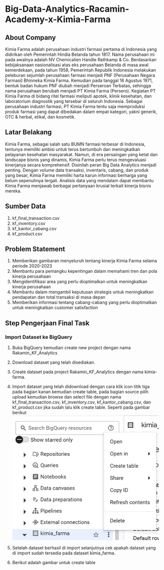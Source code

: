 # Big-Data-Analytics-Racamin-Academy-x-Kimia-Farma
## About Company
Kimia Farma adalah perusahaan industri farmasi pertama di Indonesia yang didirikan oleh Pemerintah Hindia Belanda tahun 1817. Nama perusahaan ini pada awalnya adalah NV Chemicalien Handle Rathkamp & Co. Berdasarkan kebijaksanaan nasionalisasi atas eks perusahaan Belanda di masa awal kemerdekaan, pada tahun 1958, Pemerintah Republik Indonesia melakukan peleburan sejumlah perusahaan farmasi menjadi PNF (Perusahaan Negara Farmasi) Bhinneka Kimia Farma. Kemudian pada tanggal 16 Agustus 1971, bentuk badan hukum PNF diubah menjadi Perseroan Terbatas, sehingga nama perusahaan berubah menjadi PT Kimia Farma (Persero). Kegiatan PT Kimia Farma di bidang ritel farmasi meliputi apotek, klinik kesehatan, dan laboratorium diagnostik yang tersebar di seluruh Indonesia. Sebagai perusahaan industri farmasi, PT Kimia Farma tentu saja memproduksi produk farmasi yang dapat dibedakan dalam empat kategori, yakni generik, OTC & herbal, etikal, dan kosmetik.
## Latar Belakang
Kimia Farma, sebagai salah satu BUMN farmasi terbesar di Indonesia, tentunya memiliki ambisi untuk terus bertumbuh dan meningkatkan pelayanan kesehatan masyarakat. Namun, di era persaingan yang ketat dan landscape bisnis yang dinamis, Kimia Farma perlu terus mengevaluasi kinerjanya secara komprehensif. Disinilah peran Big Data Analytics menjadi penting.  Dengan volume data transaksi, inventaris, cabang, dan produk yang besar, Kimia Farma memiliki harta karun informasi berharga yang belum sepenuhnya tergali. Analisis data yang mendalam dapat membantu Kimia Farma menjawab berbagai pertanyaan krusial terkait kinerja bisnis mereka.
## Sumber Data
 1. kf_final_transaction.csv
 2. kf_inventory.csv
 3. kf_kantor_cabang.csv
 4. kf_product.csv
## Problem Statement
 1. Memberikan gambaran menyeluruh tentang kinerja Kimia Farma selama periode 2020-2023
 2. Membantu para pemangku kepentingan dalam memahami tren dan pola kinerja perusahaan
 3. Mengidentifikasi area yang perlu dioptimalkan untuk meningkatkan kinerja perusahaan
 4. Membantu dalam mengambil keputusan strategis untuk meningkatkan pendapatan dan total transaksi di masa depan
 5. Memberikan informasi tentang cabang-cabang yang perlu dioptimalkan untuk meningkatkan customer satisfaction
## Step Pengerjaan Final Task
### Import Dataset ke BigQuery
1. Buka BigQuery kemudian create new project dengan nama Rakamin_KF_Analytics
2. Download dataset yang telah disediakan.
3. Create dataset pada project Rakamin_KF_Analytics dengan nama kimia-farma.
4. Import dataset yang telah didownload dengan cara klik icon titik tiga pada bagian kanan kemudian create table, pada bagian source pilih upload kemudian browse dan select file dengan nama  kf_final_transaction.csv, kf_inventory.csv, kf_kantor_cabang.csv, dan kf_product.csv jika sudah lalu klik create table. Seperti pada gambar berikut
![alt text](https://github.com/AbazK/Big-Data-Analytics-Racamin-Academy-x-Kimia-Farma/blob/b57809a282783f7ead4c647fb32cf6fc2a99a313/Final%20Task/Screenshot%202025-03-24%20120350.png?raw=true)


6. Setelah dataset berhasil di import selanjutnya cek apakah dataset yang di import sudah tersedia pada dataset kimia_farma.
7. Berikut adalah gambar untuk create table

